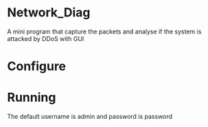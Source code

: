 # Network_Diag
A mini program that capture the packets and analyse if the system is attacked by DDoS with GUI


# Configure


# Running
The default username is admin and password is password
